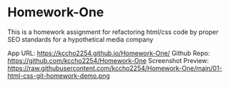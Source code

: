 # Homework-One

This is a homework assignment for refactoring html/css code by proper SEO standards for a hypothetical media company

App URL: https://kccho2254.github.io/Homework-One/
Github Repo: https://github.com/kccho2254/Homework-One
Screenshot Preview: https://raw.githubusercontent.com/kccho2254/Homework-One/main/01-html-css-git-homework-demo.png
